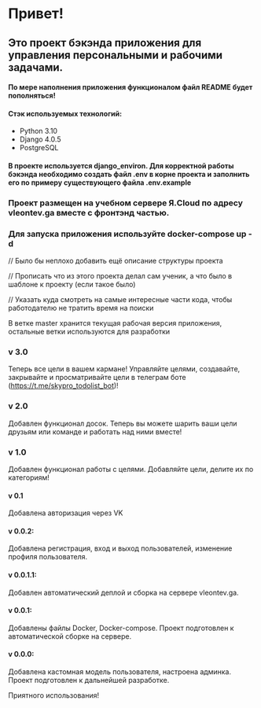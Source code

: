 # Привет!

## Это проект бэкэнда приложения для управления персональными и рабочими задачами.

#### По мере наполнения приложения функционалом файл README будет пополняться!

#### Стэк используемых технологий:

* Python 3.10
* Django 4.0.5
* PostgreSQL

#### В проекте используется django_environ. Для корректной работы бэкэнда необходимо создать файл .env в корне проекта и заполнить его по примеру существующего файла .env.example

### Проект размещен на учебном сервере Я.Cloud по адресу vleontev.ga вместе с фронтэнд частью.

### Для запуска приложения используйте docker-compose up -d

// Было бы неплохо добавить ещё описание структуры проекта

// Прописать что из этого проекта делал сам ученик, а что было в шаблоне к проекту (если такое было)

// Указать куда смотреть на самые интересные части кода, чтобы работодателю не тратить время на поиски

В ветке master хранится текущая рабочая версия приложения, остальные ветки используются для разработки

### v 3.0

Теперь все цели в вашем кармане! 
Управляйте целями, создавайте, закрывайте и просматривайте цели в телеграм боте (https://t.me/skypro_todolist_bot)!

### v 2.0

Добавлен функционал досок. 
Теперь вы можете шарить ваши цели друзьям или команде и работать над ними вместе!

### v 1.0 

Добавлен функционал работы с целями.
Добавляйте цели, делите их по категориям!

#### v 0.1

Добавлена авторизация через VK


#### v 0.0.2:

Добавлена регистрация, вход и выход пользователей, изменение профиля пользователя.

#### v 0.0.1.1:

Добавлен автоматический деплой и сборка на сервере vleontev.ga.

#### v 0.0.1:

Добавлены файлы Docker, Docker-compose. Проект подготовлен к автоматической сборке на сервере.

#### v 0.0.0:

Добавлена кастомная модель пользователя, настроена админка. Проект подготовлен к дальнейшей разработке.

Приятного использования!
